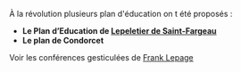 À la révolution plusieurs plan d'éducation on t été proposés :
- **Le Plan d’Education de [Lepeletier de Saint-Fargeau](https://www.amis-robespierre.org/Le-Plan-d-Education-de-Lepeletier)** 
- **Le plan de Condorcet**

Voir les conférences gesticulées de [Frank Lepage](https://youtu.be/WXFgNutNTN8)
